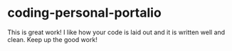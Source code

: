 # coding-personal-portalio

This is great work! I like how your code is laid out and it is written well and clean. Keep up the good work!